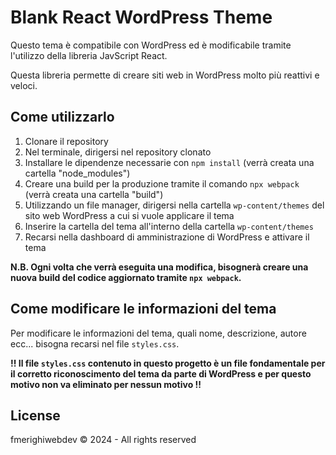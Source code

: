 # Blank React WordPress Theme

Questo tema è compatibile con WordPress ed è modificabile tramite l'utilizzo della libreria JavScript React.

Questa libreria permette di creare siti web in WordPress molto più reattivi e veloci. 

## Come utilizzarlo

1. Clonare il repository
2. Nel terminale, dirigersi nel repository clonato  
3. Installare le dipendenze necessarie con `npm install` (verrà creata una cartella "node_modules")
4. Creare una build per la produzione tramite il comando `npx webpack` (verrà creata una cartella "build")
5. Utilizzando un file manager, dirigersi nella cartella `wp-content/themes` del sito web WordPress a cui si vuole applicare il tema
6. Inserire la cartella del tema all'interno della cartella `wp-content/themes`
7. Recarsi nella dashboard di amministrazione di WordPress e attivare il tema

**N.B. Ogni volta che verrà eseguita una modifica, bisognerà creare una nuova build del codice aggiornato tramite `npx webpack`.**

## Come modificare le informazioni del tema

Per modificare le informazioni del tema, quali nome, descrizione, autore ecc... bisogna recarsi nel file `styles.css`.

**!! Il file `styles.css` contenuto in questo progetto è un file fondamentale per il corretto riconoscimento del tema da parte di WordPress e per questo motivo non va eliminato per nessun motivo !!**

## License

fmerighiwebdev © 2024 - All rights reserved